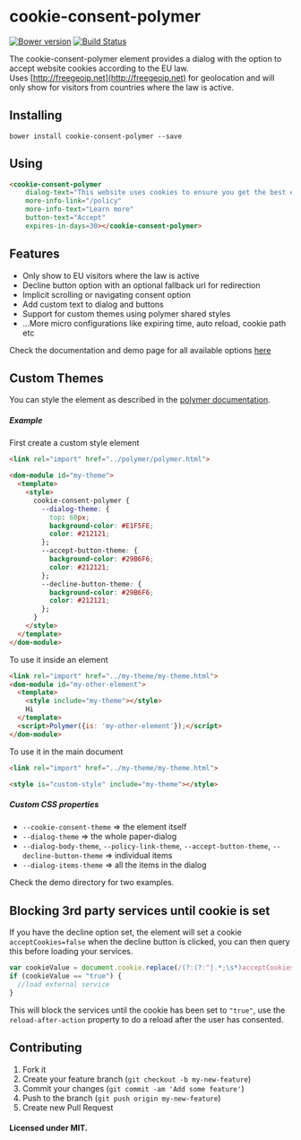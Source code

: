 # cookie-consent-polymer
[![Bower version](https://badge.fury.io/bo/cookie-consent-polymer.svg)](http://badge.fury.io/bo/cookie-consent-polymer)
[![Build Status](https://travis-ci.org/zisismaras/cookie-consent-polymer.svg?branch=master)](https://travis-ci.org/zisismaras/cookie-consent-polymer)  

The cookie-consent-polymer element provides a dialog with the option to accept website cookies according
to the EU law.  
Uses [http://freegeoip.net](http://freegeoip.net) for geolocation and will only show for visitors from countries
where the law is active.


## Installing
```
bower install cookie-consent-polymer --save
```

## Using

```html
<cookie-consent-polymer
    dialog-text="This website uses cookies to ensure you get the best experience on our website."
    more-info-link="/policy"
    more-info-text="Learn more"
    button-text="Accept"
    expires-in-days=30></cookie-consent-polymer>
```

## Features

* Only show to EU visitors where the law is active
* Decline button option with an optional fallback url for redirection
* Implicit scrolling or navigating consent option
* Add custom text to dialog and buttons
* Support for custom themes using polymer shared styles
* ...More micro configurations like expiring time, auto reload, cookie path etc

Check the documentation and demo page for all available options [here](http://zisismaras.me/cookie-consent-polymer/components/cookie-consent-polymer/)

## Custom Themes

You can style the element as described in the [polymer documentation](https://www.polymer-project.org/1.0/docs/devguide/styling.html#style-modules).  
##### Example
First create a custom style element
```html
<link rel="import" href="../polymer/polymer.html">

<dom-module id="my-theme">
  <template>
    <style>
      cookie-consent-polymer {
        --dialog-theme: {
          top: 60px;
          background-color: #E1F5FE;
          color: #212121;
        };
        --accept-button-theme: {
          background-color: #29B6F6;
          color: #212121;
        };
        --decline-button-theme: {
          background-color: #29B6F6;
          color: #212121;
        };
      }
    </style>
  </template>
</dom-module>
```
To use it inside an element
```html
<link rel="import" href="../my-theme/my-theme.html">
<dom-module id="my-other-element">
  <template>
    <style include="my-theme"></style>
    Hi
  </template>
  <script>Polymer({is: 'my-other-element'});</script>
</dom-module>
```
To use it in the main document
```html
<link rel="import" href="../my-theme/my-theme.html">

<style is="custom-style" include="my-theme"></style>
```
##### Custom CSS properties
* `--cookie-consent-theme` => the element itself
* `--dialog-theme` => the whole paper-dialog
* `--dialog-body-theme`, `--policy-link-theme`, `--accept-button-theme`, `--decline-button-theme` => individual items
* `--dialog-items-theme` => all the items in the dialog

Check the demo directory for two examples.


## Blocking 3rd party services until cookie is set
If you have the decline option set, the element will set a cookie `acceptCookies=false` when the decline button is clicked, you can then query this before loading your services.
```javascript
var cookieValue = document.cookie.replace(/(?:(?:^|.*;\s*)acceptCookies\s*\=\s*([^;]*).*$)|^.*$/, "$1");
if (cookieValue == "true") {
  //load external service
}
```
This will block the services until the cookie has been set to `"true"`, use the `reload-after-action` property to do a reload after the user has consented.


## Contributing
1. Fork it
2. Create your feature branch (`git checkout -b my-new-feature`)
3. Commit your changes (`git commit -am 'Add some feature'`)
4. Push to the branch (`git push origin my-new-feature`)
5. Create new Pull Request

#### Licensed under MIT.

